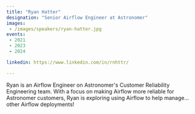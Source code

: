 ```yaml
---
title: "Ryan Hatter"
designation: "Senior Airflow Engineer at Astronomer"
images: 
 - /images/speakers/ryan-hatter.jpg
events:
 - 2021
 - 2023
 - 2024

linkedin: https://www.linkedin.com/in/rnhttr/

---
```


Ryan is an Airflow Engineer on Astronomer's Customer Reliability Engineering team. With a focus on making Airflow more reliable for Astronomer customers, Ryan is exploring using Airflow to help manage... other Airflow deployments!